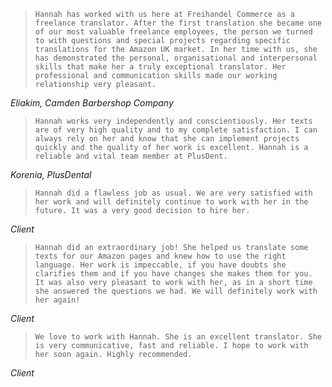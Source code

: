 > `Hannah has worked with us here at Freihandel Commerce as a freelance translator. After the first translation she became one of our most valuable freelance employees, the person we turned to with questions and special projects regarding specific translations for the Amazon UK market. In her time with us, she has demonstrated the personal, organisational and interpersonal skills that make her a truly exceptional translator. Her professional and communication skills made our working relationship very pleasant.`

_Eliakim, Camden Barbershop Company_

> `Hannah works very independently and conscientiously. Her texts are of very high quality and to my complete satisfaction. I can always rely on her and know that she can implement projects quickly and the quality of her work is excellent. Hannah is a reliable and vital team member at PlusDent.`

_Korenia, PlusDental_

> `Hannah did a flawless job as usual. We are very satisfied with her work and will definitely continue to work with her in the future. It was a very good decision to hire her.`

_Client_

> `Hannah did an extraordinary job! She helped us translate some texts for our Amazon pages and knew how to use the right language. Her work is impeccable, if you have doubts she clarifies them and if you have changes she makes them for you. It was also very pleasant to work with her, as in a short time she answered the questions we had. We will definitely work with her again!`

_Client_

> `We love to work with Hannah. She is an excellent translator. She is very communicative, fast and reliable. I hope to work with her soon again. Highly recommended.`

_Client_
